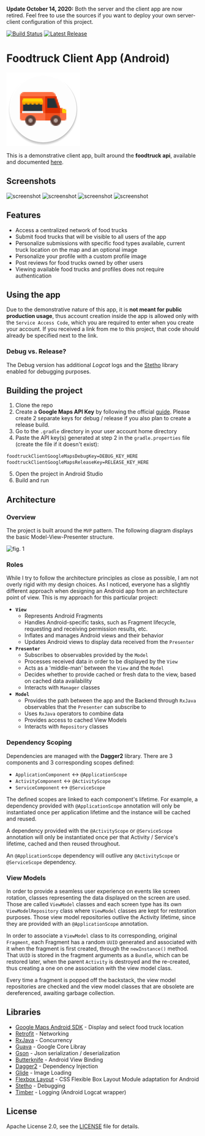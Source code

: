 **Update October 14, 2020:** Both the server and the client app are now retired. Feel free to use the sources if you want to deploy your own server-client configuration of this project.

[![Build Status](https://travis-ci.org/radusalagean/foodtruck-app-android.svg?branch=master)](https://travis-ci.org/radusalagean/foodtruck-app-android)
[![Latest Release](https://img.shields.io/github/release/radusalagean/foodtruck-app-android.svg)](https://github.com/radusalagean/foodtruck-app-android/releases)

# Foodtruck Client App (Android)
![app_icon](FoodtruckClient/app/src/main/res/mipmap-xxxhdpi/ic_launcher_round.png)

This is a demonstrative client app, built around the **foodtruck api**, available and documented [here](https://github.com/radusalagean/foodtruck-api).

## Screenshots
![screenshot](https://lh3.googleusercontent.com/g0hnDiKiK5eAzKfutGH2VKMeV6btyEFPng5pj-ebzkKB2pyk4ixRegBosoWfkJtGJUA=w720-h310-rw)
![screenshot](https://lh3.googleusercontent.com/efZyOAgAQ7wr19zL7NPXFmP8Qx8dah27mQA_383qJ_ylcj-UTjpYWGM-upeZk-Us9g=w720-h310-rw)
![screenshot](https://lh3.googleusercontent.com/4LaI9eBsxCKunAd9yxyPU2Yv1_Sd2Q8qnFWcwUyFjUap-KIRsUPlFYBIA6exOCom_LbO=w720-h310-rw)
![screenshot](https://lh3.googleusercontent.com/mq9g9NyAmN3yrWOf6lBl6rUITjnTTXhqSuVLVPKHpK5C9VEKNzxvy7yosxTlHKbdITw=w720-h310-rw)

## Features
- Access a centralized network of food trucks
- Submit food trucks that will be visible to all users of the app
- Personalize submissions with specific food types available, current truck location on the map and an optional image
- Personalize your profile with a custom profile image
- Post reviews for food trucks owned by other users
- Viewing available food trucks and profiles does not require authentication

## Using the app
Due to the demonstrative nature of this app, it is **not meant for public production usage**, thus account creation inside the app is allowed only with the `Service Access Code`, which you are required to enter when you create your account. If you received a link from me to this project, that code should already be specified next to the link.

### Debug vs. Release?
The Debug version has additional _Logcat_ logs and the [Stetho](http://facebook.github.io/stetho/) library enabled for debugging purposes.

## Building the project
1. Clone the repo
2. Create a **Google Maps API Key** by following the official [guide](https://developers.google.com/maps/documentation/android-sdk/get-api-key). Please create 2 separate keys for debug / release if you also plan to create a release build.
3. Go to the `.gradle` directory in your user account home directory
4. Paste the API key(s) generated at step 2 in the `gradle.properties` file (create the file if it doesn't exist):
  ```
  foodtruckClientGoogleMapsDebugKey=DEBUG_KEY_HERE
  foodtruckClientGoogleMapsReleaseKey=RELEASE_KEY_HERE
  ```
5. Open the project in Android Studio
6. Build and run

## Architecture

### Overview
The project is built around the `MVP` pattern. The following diagram displays the basic Model-View-Presenter structure.

![fig. 1](https://i.imgur.com/KrnNXd8.png)

### Roles
While I try to follow the architecture principles as close as possible, I am not overly rigid with my design choices. As I noticed, everyone has a slightly different approach when designing an Android app from an architecture point of view. This is my approach for this particular project:
- **`View`**
  - Represents Android Fragments
  - Handles Android-specific tasks, such as Fragment lifecycle, requesting and receiving permission results, etc.
  - Inflates and manages Android views and their behavior
  - Updates Android views to display data received from the `Presenter`
- **`Presenter`**
  - Subscribes to observables provided by the `Model`
  - Processes received data in order to be displayed by the `View`
  - Acts as a 'middle-man' between the `View` and the `Model`
  - Decides whether to provide cached or fresh data to the view, based on cached data availability
  - Interacts with `Manager` classes
- **`Model`**
  - Provides the path between the app and the Backend through `RxJava` observables that the `Presenter` can subscribe to
  - Uses `RxJava` operators to combine data
  - Provides access to cached View Models
  - Interacts with `Repository` classes

### Dependency Scoping
Dependencies are managed with the **Dagger2** library. There are 3 components and 3 corresponding scopes defined:
- `ApplicationComponent` <-> `@ApplicationScope`
- `ActivityComponent` <-> `@ActivityScope`
- `ServiceComponent` <-> `@ServiceScope`

The defined scopes are linked to each component's lifetime. For example, a dependency provided with `@ApplicationScope` annotation will only be instantiated once per application lifetime and the instance will be cached and reused.

A dependency provided with the `@ActivityScope` or `@ServiceScope` annotation will only be instantiated once per that Activity / Service's lifetime, cached and then reused throughout.

An `@ApplicationScope` dependency will outlive any `@ActivityScope` or `@ServiceScope` dependency.

### View Models

In order to provide a seamless user experience on events like screen rotation, classes representing the data displayed on the screen are used. Those are called `ViewModel` classes and each screen type has its own `ViewModelRepository` class where `ViewModel` classes are kept for restoration purposes. Those view model repositories outlive the Activity lifetime, since they are provided with an `@ApplicationScope` annotation.

In order to associate a `ViewModel` class to its corresponding, original `Fragment`, each Fragment has a random `UUID` generated and associated with it when the fragment is first created, through the `newInstance()` method. That `UUID` is stored in the fragment arguments as a `Bundle`, which can be restored later, when the parent `Activity` is destroyed and the re-created, thus creating a one on one association with the view model class.

Every time a fragment is popped off the backstack, the view model repositories are checked and the view model classes that are obsolete are dereferenced, awaiting garbage collection.

## Libraries
- [Google Maps Android SDK](https://developers.google.com/maps/documentation/android-sdk/intro) - Display and select food truck location
- [Retrofit](https://square.github.io/retrofit/) - Networking
- [RxJava](https://github.com/ReactiveX/RxJava) - Concurrency
- [Guava](https://github.com/google/guava) - Google Core Libray
- [Gson](https://github.com/google/gson) - Json serialization / deserialization
- [Butterknife](https://jakewharton.github.io/butterknife/) - Android View Binding
- [Dagger2](https://github.com/google/dagger) - Dependency Injection
- [Glide](https://github.com/bumptech/glide) - Image Loading
- [Flexbox Layout](https://github.com/google/flexbox-layout) - CSS Flexible Box Layout Module adaptation for Android
- [Stetho](http://facebook.github.io/stetho/) - Debugging
- [Timber](https://github.com/JakeWharton/timber) - Logging (Android Logcat wrapper)

## License
Apache License 2.0, see the [LICENSE](LICENSE) file for details.
